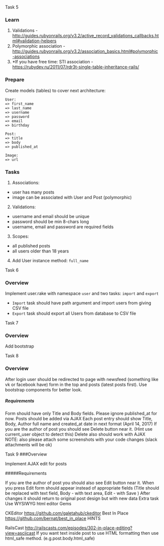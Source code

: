 Task 5
### Learn
1. Validations - <http://guides.rubyonrails.org/v3.2/active_record_validations_callbacks.html#validation-helpers>
2. Polymorphic association - <http://guides.rubyonrails.org/v3.2/association_basics.html#polymorphic-associations>
3. \*If you have free time: STI association - <https://rubydev.ru/2011/07/rdr3t-single-table-inheritance-rails/>

### Prepare
Create models (tables) to cover next architecture:
```
User:
=> first_name
=> last_name
=> username
=> password
=> email
=> birthday

Post:
=> title
=> body
=> published_at

Image:
=> url
```
### Tasks
1. Associations:
 * user has many posts
 * image can be associated with User and Post (polymorphic)
2. Validations:
 * username and email should be unique
 * password should be min 8-chars long
 * username, email and password are required fields
3. Scopes:
 * all published posts
 * all users older than 18 years
4. Add User instance method: `full_name`

Task 6

### Overview
Implement user.rake with namespace `user` and two tasks: `import` and `export`

* `Import` task should have path argument and import users from giving CSV file
* `Export` task should export all Users from database to CSV file

Task 7

### Overview
Add bootstrap

Task 8
### Overview

After login user should be redirected to page with newsfeed (something like vk or facebook have) form in the top and posts (latest posts first). Use bootstrap components for better look.

##### Requirements

Form should have only Title and Body fields. Please ignore published_at for now.
Posts should be added via AJAX
Each post entry should show Title, Body, Author full name and created_at date in next format (April 14, 2017)
If you are the author of post you should see Delete button near it. (Hint use current_user object to detect this)
Delete also should work with AJAX
NOTE: also please attach some screenshots with your code changes (slack attachments will be ok)

Task 9
###Overview

Implement AJAX edit for posts

#####Requirements

If you are the author of post you should also see Edit button near it.
When you press Edit form should appear instead of appropriate fields (Title should be replaced with text field, Body - with text area, Edit - with Save )
After changes it should return to original post design but with new data
Extra task Use WYSIWYG html editor
Gems

CKEditor https://github.com/galetahub/ckeditor
Best In Place https://github.com/bernat/best_in_place
HINTS

RailsCast http://railscasts.com/episodes/302-in-place-editing?view=asciicast
If you want text inside post to use HTML formatting then use html_safe method. (e.g.post.body.html_safe)
